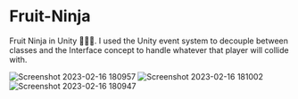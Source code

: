 # Fruit-Ninja
Fruit Ninja in Unity 🍉🍎🔪. I used the Unity event system to decouple between classes and the Interface concept to handle whatever that player will collide with.


![Screenshot 2023-02-16 180957](https://user-images.githubusercontent.com/63372032/219426014-3cb50ca1-0cde-4c0f-82b6-f50efa969a3a.png) ![Screenshot 2023-02-16 181002](https://user-images.githubusercontent.com/63372032/219426021-563515f4-7ffd-4787-90d8-56e69a4fff30.png)  ![Screenshot 2023-02-16 180947](https://user-images.githubusercontent.com/63372032/219426035-dcb3e20b-1997-4f9b-9c19-43e9767f2b64.png)
